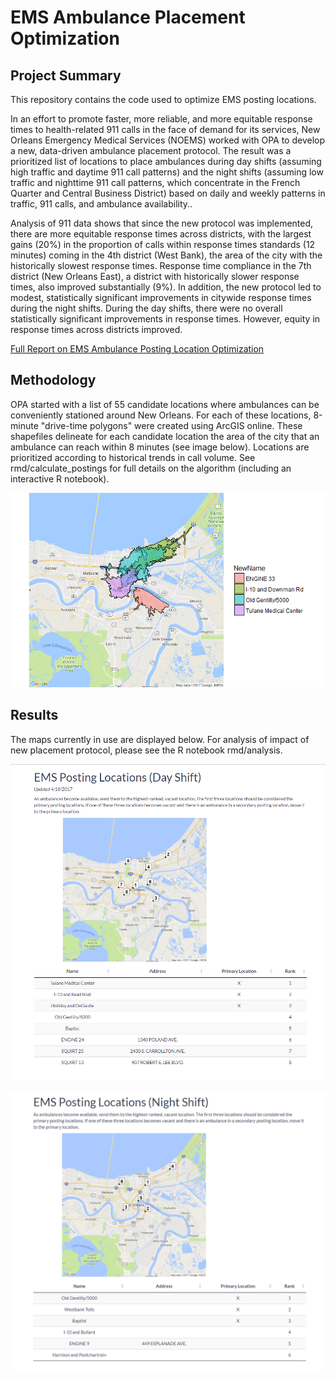 # EMS Ambulance Placement Optimization  

## Project Summary  

This repository contains the code used to optimize EMS posting locations.

In an effort to promote faster, more reliable, and more equitable response times to health-related 911 calls in the face of demand for its services, New Orleans Emergency Medical Services (NOEMS) worked with OPA to develop a new, data-driven ambulance placement protocol.  The result was a prioritized list of locations to place ambulances during day shifts (assuming high traffic and daytime 911 call patterns) and the night shifts (assuming low traffic and nighttime 911 call patterns, which concentrate in the French Quarter and Central Business District) based on daily and weekly patterns in traffic, 911 calls, and ambulance availability..

 

Analysis of 911 data shows that since the new protocol was implemented, there are more equitable response times across districts, with the largest gains (20%) in the proportion of calls within response times standards (12 minutes) coming in the 4th district (West Bank), the area of the city with the historically slowest response times. Response time compliance in the 7th district (New Orleans East), a district with historically slower response times, also improved substantially (9%).  In addition, the new protocol led to modest, statistically significant improvements in citywide response times during the night shifts. During the day shifts, there were no overall statistically significant improvements in response times. However, equity in response times across districts improved.

[Full Report on EMS Ambulance Posting Location Optimization](http://datadriven.nola.gov/datadriven/media/Assets/Presentations/EMSpostinglocationanlayticsbriefingJune2017.pdf)

## Methodology  

OPA started with a list of 55 candidate locations where ambulances can be conveniently stationed around New Orleans.  For each of these locations, 8-minute "drive-time polygons" were created using ArcGIS online.  These shapefiles delineate for each candidate location the area of the city that an ambulance can reach within 8 minutes (see image below).  Locations are prioritized according to historical trends in call volume.  See rmd/calculate_postings for full details on the algorithm (including an interactive R notebook).

![optional caption text](images/drive_time_polygon_example.png)



## Results  

The maps currently in use are displayed below. For analysis of impact of new placement protocol, please see the R notebook rmd/analysis.

![](images/day_shift_image.PNG)


![](images/night_shift_image.PNG)
